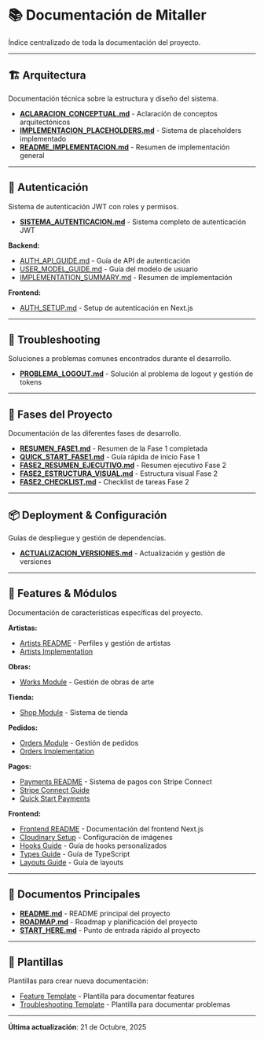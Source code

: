 # 📚 Documentación de Mitaller

Índice centralizado de toda la documentación del proyecto.

---

## 🏗️ Arquitectura

Documentación técnica sobre la estructura y diseño del sistema.

- [**ACLARACION_CONCEPTUAL.md**](./architecture/ACLARACION_CONCEPTUAL.md) - Aclaración de conceptos arquitectónicos
- [**IMPLEMENTACION_PLACEHOLDERS.md**](./architecture/IMPLEMENTACION_PLACEHOLDERS.md) - Sistema de placeholders implementado
- [**README_IMPLEMENTACION.md**](./architecture/README_IMPLEMENTACION.md) - Resumen de implementación general

---

## 🔐 Autenticación

Sistema de autenticación JWT con roles y permisos.

- [**SISTEMA_AUTENTICACION.md**](./auth/SISTEMA_AUTENTICACION.md) - Sistema completo de autenticación JWT

**Backend:**
- [AUTH_API_GUIDE.md](../backend/accounts/AUTH_API_GUIDE.md) - Guía de API de autenticación
- [USER_MODEL_GUIDE.md](../backend/accounts/USER_MODEL_GUIDE.md) - Guía del modelo de usuario
- [IMPLEMENTATION_SUMMARY.md](../backend/accounts/IMPLEMENTATION_SUMMARY.md) - Resumen de implementación

**Frontend:**
- [AUTH_SETUP.md](../frontend/AUTH_SETUP.md) - Setup de autenticación en Next.js

---

## 🐛 Troubleshooting

Soluciones a problemas comunes encontrados durante el desarrollo.

- [**PROBLEMA_LOGOUT.md**](./troubleshooting/PROBLEMA_LOGOUT.md) - Solución al problema de logout y gestión de tokens

---

## 🚀 Fases del Proyecto

Documentación de las diferentes fases de desarrollo.

- [**RESUMEN_FASE1.md**](./phases/RESUMEN_FASE1.md) - Resumen de la Fase 1 completada
- [**QUICK_START_FASE1.md**](./phases/QUICK_START_FASE1.md) - Guía rápida de inicio Fase 1
- [**FASE2_RESUMEN_EJECUTIVO.md**](./phases/FASE2_RESUMEN_EJECUTIVO.md) - Resumen ejecutivo Fase 2
- [**FASE2_ESTRUCTURA_VISUAL.md**](./phases/FASE2_ESTRUCTURA_VISUAL.md) - Estructura visual Fase 2
- [**FASE2_CHECKLIST.md**](./phases/FASE2_CHECKLIST.md) - Checklist de tareas Fase 2

---

## 📦 Deployment & Configuración

Guías de despliegue y gestión de dependencias.

- [**ACTUALIZACION_VERSIONES.md**](./deployment/ACTUALIZACION_VERSIONES.md) - Actualización y gestión de versiones

---

## 🎨 Features & Módulos

Documentación de características específicas del proyecto.

**Artistas:**
- [Artists README](../backend/artists/README.md) - Perfiles y gestión de artistas
- [Artists Implementation](../backend/artists/IMPLEMENTATION_SUMMARY.md)

**Obras:**
- [Works Module](../backend/works/) - Gestión de obras de arte

**Tienda:**
- [Shop Module](../backend/shop/README.md) - Sistema de tienda

**Pedidos:**
- [Orders Module](../backend/orders/README.md) - Gestión de pedidos
- [Orders Implementation](../backend/orders/IMPLEMENTATION_SUMMARY.md)

**Pagos:**
- [Payments README](../backend/payments/README.md) - Sistema de pagos con Stripe Connect
- [Stripe Connect Guide](../backend/payments/STRIPE_CONNECT_GUIDE.md)
- [Quick Start Payments](../backend/payments/QUICK_START.md)

**Frontend:**
- [Frontend README](../frontend/README.md) - Documentación del frontend Next.js
- [Cloudinary Setup](../frontend/CLOUDINARY_SETUP.md) - Configuración de imágenes
- [Hooks Guide](../frontend/HOOKS_GUIDE.md) - Guía de hooks personalizados
- [Types Guide](../frontend/TYPES_GUIDE.md) - Guía de TypeScript
- [Layouts Guide](../frontend/LAYOUTS_GUIDE.md) - Guía de layouts

---

## 📖 Documentos Principales

- [**README.md**](../README.md) - README principal del proyecto
- [**ROADMAP.md**](../ROADMAP.md) - Roadmap y planificación del proyecto
- [**START_HERE.md**](../START_HERE.md) - Punto de entrada rápido al proyecto

---

## 📁 Plantillas

Plantillas para crear nueva documentación:

- [Feature Template](./.templates/feature-template.md) - Plantilla para documentar features
- [Troubleshooting Template](./.templates/troubleshooting-template.md) - Plantilla para documentar problemas

---

**Última actualización**: 21 de Octubre, 2025


